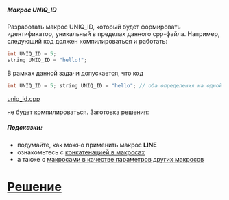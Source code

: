 ##### Макрос UNIQ_ID #####

Разработать макрос UNIQ_ID, который будет формировать идентификатор, уникальный в пределах данного cpp-файла. Например, следующий код должен компилироваться и работать:

```objectivec
int UNIQ_ID = 5;
string UNIQ_ID = "hello!";
```

В рамках данной задачи допускается, что код

```objectivec
int UNIQ_ID = 5; string UNIQ_ID = "hello"; // оба определения на одной строке
```

[uniq_id.cpp](Source/uniq_id.cpp)

не будет компилироваться. Заготовка решения:

##### Подсказки: #####

* подумайте, как можно применить макрос __LINE__
* ознакомьтесь с [конкатенацией в макросах](https://gcc.gnu.org/onlinedocs/cpp/Concatenation.html#Concatenation)
* а также с [макросами в качестве параметров других макросов](https://stackoverflow.com/questions/4364971/and-in-macros)

# [Решение](Solution/uniq_id.cpp)
